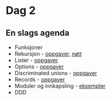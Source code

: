 # Dag 2

## En slags agenda
* Funksjoner 
* Rekursjon - [oppgaver](recursion), [nøtt](functions)
* Lister - [oppgaver](lister)
* Options - [oppgaver](options)
* Discriminated unions - [oppgaver](discriminatedUnions)
* Records - [oppgaver](records)
* Moduler og innkapsling - [eksempler](modules)
* DDD
